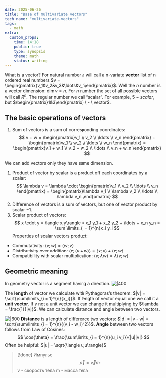 ```yaml
---
date: 2025-06-26
title: "Base of multivariate vectors"
tech_name: "multivariate-vectors"
tags:
  - math
extra:
  custom_props:
    time: 14:18
    public: true
    type: synopsis
    theme: math
    status: writing
---
```

What is a vector? For natural number $n$ will call a n-variate **vector** list of n ordered real numbers $v = \begin{pmatrix}v_1&v_2&v_3&\ldots&v_n\end{pmatrix}$. Well the $n$ number is a vector dimension: $\dim{v} = n$. For $n$ number the set of all possible vectors will call $R^n$. 
The regular number we call “scalar”. For example, $5 \ - \ scalar$, but $\begin{pmatrix}1&3\end{pmatrix} \ - \ vector$.

## The basic operations of vectors
1. Sum of vectors is a sum of corresponding coordinates:
$$
v + w = \begin{pmatrix}v_1 \\ v_2 \\ \ldots \\ v_n \end{pmatrix} + \begin{pmatrix}w_1 \\ w_2 \\ \ldots \\ w_n \end{pmatrix} = \begin{pmatrix}v_1 + w_1 \\ v_2 + w_2 \\ \ldots \\ v_n + w_n \end{pmatrix}
$$

We can add vectors only they have same dimension.
1. Product of vector by scalar is a product off each coordinates by a scalar:
$$
\lambda v = \lambda \cdot \begin{pmatrix}v_1 \\ v_2 \\ \ldots \\ v_n \end{pmatrix} = \begin{pmatrix}\lambda v_1 \\ \lambda v_2 \\ \ldots \\ \lambda v_n \end{pmatrix}
$$
2. Difference of vectors is a sum of vectors, but one of vector product by scalar $-1$.
3. Scalar product of vectors:
$$
x \cdot y = \langle x;y\rangle = x_1 y_1 + x_2 y_2 + \ldots + x_n y_n = \sum \limits_{i = 1}^{n}x_i y_i
$$
Properties of scalar vectors product:
- Commutativity: $\langle v; w\rangle = \langle w; v\rangle$
- Distributivity over addition: $\langle x; (v + w)\rangle = \langle x; v\rangle + \langle x; w \rangle$
- Compatibility with scalar multiplication: $\langle v; \lambda w\rangle = \lambda \langle v;w\rangle$
## Geometric meaning 
In geometry vector is a segment having a direction.
![|400](/images/the-vector.png)

 The **length** of vector we calculate with Pythagoras’s theorem: $|v| = \sqrt{\sum\limits_{i = 1}^{n}{x_i}}$. If length of vector equal one we call it a **unit vector**. If $v$ not a unit vector we can change it multiplying by $\lambda = \frac{1}{|v|}$. We can calculate distance and angle between two vectors. 

![|600](/images/distance-between-vectors.png)
**Distance** is a length of difference two vectors: $|d| = |v - w| = \sqrt{\sum\limits_{i = 1}^{n}{(v_i - w_i)^2}}$. **Angle** between two vectors follows from Law of Cosines: 
$$
\cos{\theta} = \frac{\sum\limits_{i = 1}^{n}{u_i v_i}}{|u||v|}
$$
Often be helpful: $|u| = \sqrt{\langle u;u\rangle}$


>[!done] Импульс
$$
\vec{p} = \vec{v} m
$$
v - скорость тела
m - масса тела

